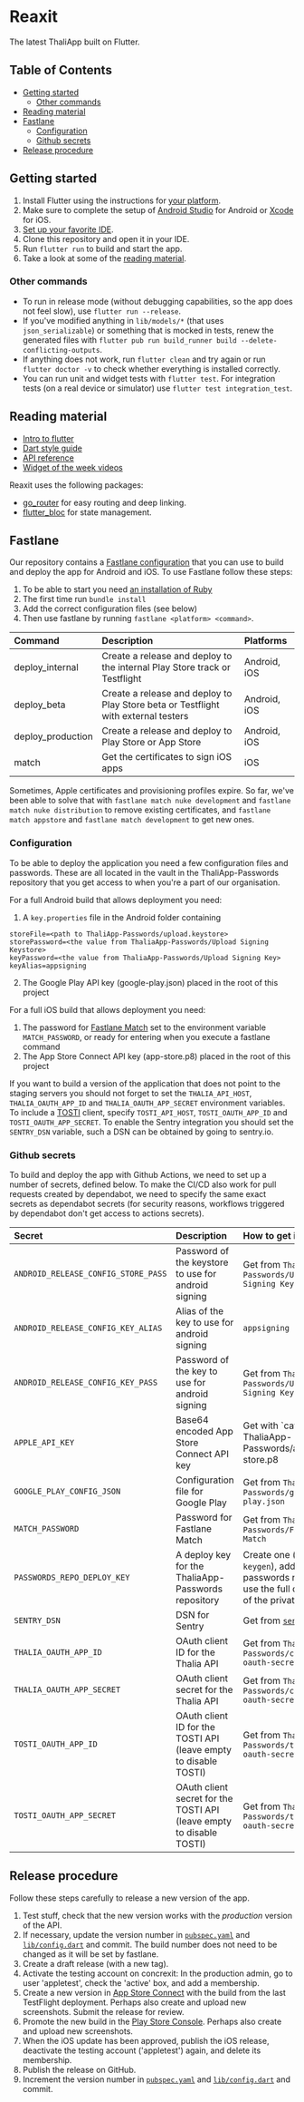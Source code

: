 # Reaxit

The latest ThaliApp built on Flutter.

## Table of Contents
- [Getting started](#getting-started)
    - [Other commands](#other-commands)
- [Reading material](#reading-material)
- [Fastlane](#fastlane)
    - [Configuration](#configuration)
    - [Github secrets](#github-secrets)
- [Release procedure](#release-procedure)


## Getting started

1. Install Flutter using the instructions for [your platform](https://flutter.dev/docs/get-started/install).
2. Make sure to complete the setup of [Android Studio](https://flutter.dev/docs/get-started/install/windows#android-setup) for Android or [Xcode](https://flutter.dev/docs/get-started/install/macos#ios-setup) for iOS.
3. [Set up your favorite IDE](https://flutter.dev/docs/get-started/editor?tab=vscode).
4. Clone this repository and open it in your IDE.
5. Run `flutter run` to build and start the app.
6. Take a look at some of the [reading material](#reading-material).

### Other commands

- To run in release mode (without debugging capabilities, so the app does not feel slow), use `flutter run --release`.
- If you've modified anything in `lib/models/*` (that uses `json_serializable`) or something that is mocked in tests, renew the generated files with `flutter pub run build_runner build --delete-conflicting-outputs`.
- If anything does not work, run `flutter clean` and try again or run `flutter doctor -v` to check whether everything is installed correctly.
- You can run unit and widget tests with `flutter test`. For integration tests (on a real device or simulator) use `flutter test integration_test`.

## Reading material

- [Intro to flutter](https://flutter.dev/docs/development/ui/widgets-intro)
- [Dart style guide](https://dart.dev/guides/language/effective-dart)
- [API reference](https://api.flutter.dev)
- [Widget of the week videos](https://youtube.com/playlist?list=PLjxrf2q8roU23XGwz3Km7sQZFTdB996iG)

Reaxit uses the following packages:
- [go_router](https://pub.dev/packages/go_router) for easy routing and deep linking. 
- [flutter_bloc](https://pub.dev/packages/flutter_bloc) for state management.

## Fastlane

Our repository contains a [Fastlane configuration](https://fastlane.tools) that you can use to build and deploy the app for Android and iOS.
To use Fastlane follow these steps:
 1. To be able to start you need [an installation of Ruby](https://www.ruby-lang.org/en/documentation/installation/)
 2. The first time run `bundle install`
 3. Add the correct configuration files (see below)
 3. Then use fastlane by running `fastlane <platform> <command>`.

| Command           | Description                     | Platforms    |
| :---------------- | :------------------------------ | :----------- |
| deploy_internal   | Create a release and deploy to the internal Play Store track or Testflight | Android, iOS |
| deploy_beta       | Create a release and deploy to Play Store beta or Testflight with external testers | Android, iOS |
| deploy_production | Create a release and deploy to Play Store or App Store | Android, iOS |
| match             | Get the certificates to sign iOS apps | iOS |

Sometimes, Apple certificates and provisioning profiles expire. So far, we've been able to solve that with `fastlane match nuke development` and `fastlane match nuke distribution` to remove existing certificates, and `fastlane match appstore` and `fastlane match development` to get new ones.

### Configuration

To be able to deploy the application you need a few configuration files and passwords. These are all located in the vault in the ThaliApp-Passwords repository that you get access to when you're a part of our organisation.

For a full Android build that allows deployment you need:
1. A `key.properties` file in the Android folder containing
```
storeFile=<path to ThaliApp-Passwords/upload.keystore>
storePassword=<the value from ThaliaApp-Passwords/Upload Signing Keystore>
keyPassword=<the value from ThaliaApp-Passwords/Upload Signing Key>
keyAlias=appsigning
```
2. The Google Play API key (google-play.json) placed in the root of this project

For a full iOS build that allows deployment you need:
1. The password for [Fastlane Match](https://docs.fastlane.tools/actions/match/) set to the environment variable `MATCH_PASSWORD`, or ready for entering when you execute a fastlane command
2. The App Store Connect API key (app-store.p8) placed in the root of this project

If you want to build a version of the application that does not point to the staging servers you should not forget to set the `THALIA_API_HOST`, `THALIA_OAUTH_APP_ID` and `THALIA_OAUTH_APP_SECRET` environment variables. To include a [TOSTI](https://github.com/KiOui/TOSTI) client, specify `TOSTI_API_HOST`, `TOSTI_OAUTH_APP_ID` and `TOSTI_OAUTH_APP_SECRET`.
To enable the Sentry integration you should set the `SENTRY_DSN` variable, such a DSN can be obtained by going to sentry.io.

### Github secrets

To build and deploy the app with Github Actions, we need to set up a number of secrets, defined below. To make the CI/CD also work for pull requests created by dependabot, we need to specify the same exact secrets as dependabot secrets (for security reasons, workflows triggered by dependabot don't get access to actions secrets).

| Secret | Description | How to get it |
| :----- | :---------- | :------------ |
| `ANDROID_RELEASE_CONFIG_STORE_PASS` | Password of the keystore to use for android signing | Get from `ThaliaApp-Passwords/Upload Signing Keystore` |
| `ANDROID_RELEASE_CONFIG_KEY_ALIAS` | Alias of the key to use for android signing | `appsigning` |
| `ANDROID_RELEASE_CONFIG_KEY_PASS` | Password of the key to use for android signing | Get from `ThaliaApp-Passwords/Upload Signing Key` |
| `APPLE_API_KEY` | Base64 encoded App Store Connect API key | Get with `cat ThaliaApp-Passwords/app-store.p8 | base64` |
| `GOOGLE_PLAY_CONFIG_JSON` | Configuration file for Google Play | Get from `ThaliaApp-Passwords/google-play.json` |
| `MATCH_PASSWORD` | Password for Fastlane Match | Get from `ThaliaApp-Passwords/Fastlane Match` |
| `PASSWORDS_REPO_DEPLOY_KEY` | A deploy key for the ThaliaApp-Passwords repository | Create one (with `ssh-keygen`), add to passwords repo, and use the full content of the private key file |
| `SENTRY_DSN` | DSN for Sentry | Get from [`sentry.io`](https://sentry.io/) |
| `THALIA_OAUTH_APP_ID` | OAuth client ID for the Thalia API | Get from `ThaliaApp-Passwords/concrexit-oauth-secrets` |
| `THALIA_OAUTH_APP_SECRET` | OAuth client secret for the Thalia API | Get from `ThaliaApp-Passwords/concrexit-oauth-secrets` |
| `TOSTI_OAUTH_APP_ID` | OAuth client ID for the TOSTI API (leave empty to disable TOSTI) | Get from `ThaliaApp-Passwords/tosti-oauth-secrets` |
| `TOSTI_OAUTH_APP_SECRET` | OAuth client secret for the TOSTI API (leave empty to disable TOSTI) | Get from `ThaliaApp-Passwords/tosti-oauth-secrets` |


## Release procedure

Follow these steps carefully to release a new version of the app.

1. Test stuff, check that the new version works with the _production_ version of the API.
2. If necessary, update the version number in [`pubspec.yaml`](pubspec.yaml) and [`lib/config.dart`](lib/config.dart) and commit. The build number does not need to be changed as it will be set by fastlane.
3. Create a draft release (with a new tag).
4. Activate the testing account on concrexit: In the production admin, go to user 'appletest', check the 'active' box, and add a membership.
5. Create a new version in [App Store Connect](https://appstoreconnect.apple.com/) with the build from the last TestFlight deployment. Perhaps also create and upload new screenshots. Submit the release for review.
6. Promote the new build in the [Play Store Console](https://play.google.com/console/about/). Perhaps also create and upload new screenshots.
7. When the iOS update has been approved, publish the iOS release, deactivate the testing account ('appletest') again, and delete its membership.
8. Publish the release on GitHub.
9. Increment the version number in [`pubspec.yaml`](pubspec.yaml) and [`lib/config.dart`](lib/config.dart) and commit.